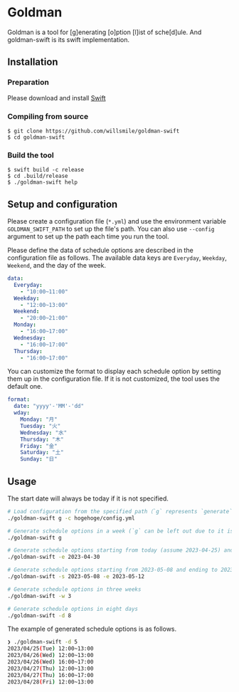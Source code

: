 # Goldman

Goldman is a tool for [g]enerating [o]ption [l]ist of sche[d]ule. And goldman-swift is its swift
implementation.

## Installation
### Preparation
Please download and install [Swift](https://www.swift.org/getting-started/)

### Compiling from source
```
$ git clone https://github.com/willsmile/goldman-swift
$ cd goldman-swift
```

### Build the tool
```
$ swift build -c release
$ cd .build/release
$ ./goldman-swift help
```

## Setup and configuration
Please create a configuration file (`*.yml`) and use the environment variable `GOLDMAN_SWIFT_PATH` to set up the file's path.
You can also use `--config` argument to set up the path each time you run the tool.

Please define the data of schedule options are described in the configuration file as follows.
The available data keys are `Everyday`, `Weekday`, `Weekend`, and the day of the week.

```yml:config.yml
data:
  Everyday:
    - "10:00~11:00"
  Weekday:
    - "12:00~13:00"
  Weekend:
    - "20:00~21:00"
  Monday: 
    - "16:00~17:00"
  Wednesday:
    - "16:00~17:00"
  Thursday:
    - "16:00~17:00"
```

You can customize the format to display each schedule option by setting them up in the configuration file. If it is not customized, the tool uses the default one.

```yml:config.yml
format:
  date: "yyyy'-'MM'-'dd"
  wday:
    Monday: "月"
    Tuesday: "火"
    Wednesday: "水"
    Thursday: "木"
    Friday: "金"
    Saturday: "土"
    Sunday: "日"
```

## Usage
The start date will always be today if it is not specified.

```sh
# Load configuration from the specified path（`g` represents `generate`）
./goldman-swift g -c hogehoge/config.yml

# Generate schedule options in a week (`g` can be left out due to it is default command)
./goldman-swift g

# Generate schedule options starting from today (assume 2023-04-25) and ending to 2023-04-30
./goldman-swift -e 2023-04-30

# Generate schedule options starting from 2023-05-08 and ending to 2023-04-30
./goldman-swift -s 2023-05-08 -e 2023-05-12

# Generate schedule options in three weeks
./goldman-swift -w 3

# Generate schedule options in eight days
./goldman-swift -d 8
```

The example of generated schedule options is as follows.

```sh
❯ ./goldman-swift -d 5
2023/04/25(Tue) 12:00~13:00
2023/04/26(Wed) 12:00~13:00
2023/04/26(Wed) 16:00~17:00
2023/04/27(Thu) 12:00~13:00
2023/04/27(Thu) 16:00~17:00
2023/04/28(Fri) 12:00~13:00
```
